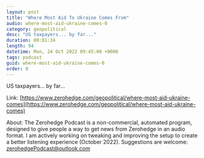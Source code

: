 ```yaml
---
layout: post
title: "Where Most Aid To Ukraine Comes From"
audio: where-most-aid-ukraine-comes-0
category: geopolitical
desc: "US taxpayers... by far..."
duration: 00:01:34
length: 94
datetime: Mon, 24 Oct 2022 09:45:00 +0000
tags: podcast
guid: where-most-aid-ukraine-comes-0
order: 0
---
```

US taxpayers... by far...

Link: [https://www.zerohedge.com/geopolitical/where-most-aid-ukraine-comes](https://www.zerohedge.com/geopolitical/where-most-aid-ukraine-comes)

About: The Zerohedge Podcast is a non-commercial, automated program, designed to give people a way to get news from Zerohedge in an audio format.  I am actively working on tweaking and improving the setup to create a better listening experience (October 2022).  Suggestions are welcome: [zerohedgePodcast@outlook.com](mailto:zerohedgePodcast@outlook.com)